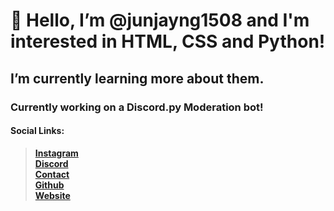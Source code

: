 # 👋 Hello, I’m @junjayng1508 and I'm interested in HTML, CSS and Python!
## I’m currently learning more about them.

### Currently working on a Discord.py Moderation bot!

#### **Social Links:**
> **[Instagram](https://instagr.am/junjayng1508)** \
> **[Discord](https://discord.com/users/714731543309844561)** \
> **[Contact](mailto:junjayng1508@gmail.com)** \
> **[Github](https://github.com/junjayng1508)** \
> **[Website](https://junjayng1508.github.io)**

<!---
junjayng1508/junjayng1508 is a ✨ special ✨ repository because its `README.md` (this file) appears on your GitHub profile.
You can click the Preview link to take a look at your changes.
--->
